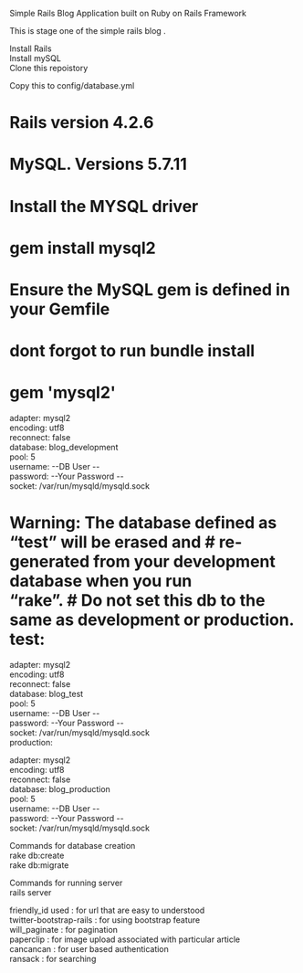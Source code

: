 Simple Rails Blog Application built on Ruby on Rails Framework

This is stage one of the simple rails blog .

Install Rails</br>
Install mySQL</br>
Clone this repoistory</br>

Copy this to config/database.yml
# Rails version 4.2.6  
# MySQL. Versions 5.7.11 
# Install the MYSQL driver 
# gem install mysql2 
# Ensure the MySQL gem is defined in your Gemfile 
# dont forgot to run bundle install 
# gem 'mysql2' 

adapter: mysql2</br>
encoding: utf8</br>
reconnect: false</br>
database: blog_development</br>
pool: 5</br>
username: --DB User --</br>
password: --Your Password --</br>
socket: /var/run/mysqld/mysqld.sock</br>
# Warning: The database defined as “test” will be erased and # re-generated from your development database when you run</br> “rake”. # Do not set this db to the same as development or production. test:</br>

adapter: mysql2</br>
encoding: utf8</br>
reconnect: false</br>
database: blog_test</br>
pool: 5</br>
username: --DB User --</br>
password: --Your Password --</br>
socket: /var/run/mysqld/mysqld.sock</br>
production:</br>

adapter: mysql2</br>
encoding: utf8</br>
reconnect: false</br>
database: blog_production</br>
pool: 5</br>
username: --DB User --</br>
password: --Your Password --</br>
socket: /var/run/mysqld/mysqld.sock</br>

Commands for database creation</br>
rake db:create</br>
rake db:migrate</br>

Commands for running server</br>
rails server</br>

friendly_id used : for url that are easy to understood</br>
twitter-bootstrap-rails : for using bootstrap feature </br>
will_paginate : for pagination</br>
paperclip : for image upload associated with particular article</br>
cancancan : for user based authentication</br>
ransack : for searching</br>
